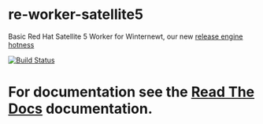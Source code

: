 re-worker-satellite5
====================

Basic Red Hat Satellite 5 Worker for Winternewt, our new [release engine hotness](https://github.com/RHInception/?query=re-)

[![Build Status](https://api.travis-ci.org/RHInception/re-worker-satellite5.png)](https://travis-ci.org/RHInception/re-worker-satellite5/)

# For documentation see the [Read The Docs](http://release-engine.readthedocs.org/en/latest/workers/reworkersatellite5.html) documentation.
